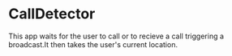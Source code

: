 # CallDetector
This app waits for the user to call or to recieve a call triggering a broadcast.It then takes the user's current location.
